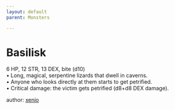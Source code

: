 ```yaml
---
layout: default
parent: Monsters

---
```

# Basilisk
6 HP, 12 STR, 13 DEX, bite (d10)  
• Long, magical, serpentine lizards that dwell in caverns.  
• Anyone who looks directly at them starts to get petrified.  
• Critical damage: the victim gets petrified (d8+d8 DEX damage).  

author: [xenio](https://xenioinabottle.blogspot.com/2021/02/classic-monsters-for-cairnito-part-1.html)
